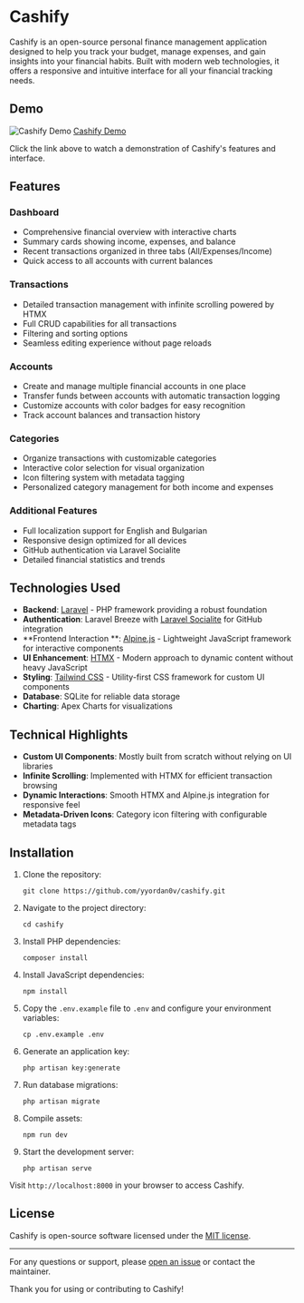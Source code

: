 # Cashify

Cashify is an open-source personal finance management application designed to help you track your budget, manage expenses, and gain insights into your financial habits. Built with modern web technologies, it offers a responsive and intuitive interface for all your financial tracking needs.

## Demo

![Cashify Demo](https://postimg.cc/GBK5pX34)
[Cashify Demo](https://youtu.be/8P-zu8VvGQo)

Click the link above to watch a demonstration of Cashify's features and interface.

## Features

### Dashboard

- Comprehensive financial overview with interactive charts
- Summary cards showing income, expenses, and balance
- Recent transactions organized in three tabs (All/Expenses/Income)
- Quick access to all accounts with current balances

### Transactions

- Detailed transaction management with infinite scrolling powered by HTMX
- Full CRUD capabilities for all transactions
- Filtering and sorting options
- Seamless editing experience without page reloads

### Accounts

- Create and manage multiple financial accounts in one place
- Transfer funds between accounts with automatic transaction logging
- Customize accounts with color badges for easy recognition
- Track account balances and transaction history

### Categories

- Organize transactions with customizable categories
- Interactive color selection for visual organization
- Icon filtering system with metadata tagging
- Personalized category management for both income and expenses

### Additional Features

- Full localization support for English and Bulgarian
- Responsive design optimized for all devices
- GitHub authentication via Laravel Socialite
- Detailed financial statistics and trends

## Technologies Used

- **Backend**: [Laravel](https://laravel.com/) - PHP framework providing a robust foundation
- **Authentication**: Laravel Breeze with [Laravel Socialite](https://laravel.com/docs/socialite) for GitHub integration
- **Frontend Interaction
  **: [Alpine.js](https://alpinejs.dev/) - Lightweight JavaScript framework for interactive components
- **UI Enhancement**: [HTMX](https://htmx.org/) - Modern approach to dynamic content without heavy JavaScript
- **Styling**: [Tailwind CSS](https://tailwindcss.com/) - Utility-first CSS framework for custom UI components
- **Database**: SQLite for reliable data storage
- **Charting**: Apex Charts for visualizations

## Technical Highlights

- **Custom UI Components**: Mostly built from scratch without relying on UI libraries
- **Infinite Scrolling**: Implemented with HTMX for efficient transaction browsing
- **Dynamic Interactions**: Smooth HTMX and Alpine.js integration for responsive feel
- **Metadata-Driven Icons**: Category icon filtering with configurable metadata tags

## Installation

1. Clone the repository:
   ```
   git clone https://github.com/yyordan0v/cashify.git
   ```

2. Navigate to the project directory:
   ```
   cd cashify
   ```

3. Install PHP dependencies:
   ```
   composer install
   ```

4. Install JavaScript dependencies:
   ```
   npm install
   ```

5. Copy the `.env.example` file to `.env` and configure your environment variables:
   ```
   cp .env.example .env
   ```

6. Generate an application key:
   ```
   php artisan key:generate
   ```

7. Run database migrations:
   ```
   php artisan migrate
   ```

8. Compile assets:
   ```
   npm run dev
   ```

9. Start the development server:
   ```
   php artisan serve
   ```

Visit `http://localhost:8000` in your browser to access Cashify.

## License

Cashify is open-source software licensed under the [MIT license](https://opensource.org/licenses/MIT).

---

For any questions or support, please [open an issue](https://github.com/yyordan0v/cashify/issues) or contact the maintainer.

Thank you for using or contributing to Cashify!
